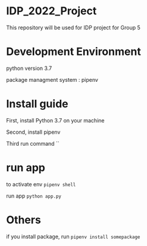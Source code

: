 # IDP_2022_Project
This repository will be used for IDP project for Group 5


# Development Environment

python version 3.7

package managment system : pipenv


# Install guide

First, install Python 3.7 on your machine

Second, install pipenv

Third run command ``


# run app

to activate env `pipenv shell`

run app `python app.py`


# Others

if you install package, run `pipenv install somepackage`
